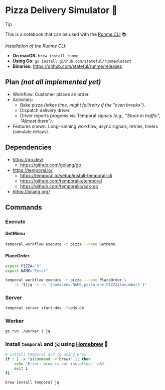 # Pizza Delivery Simulator 🍕

> [!Tip]
> This is a notebook that can be used with the [Runme CLI](https://docs.runme.dev/installation/cli) 📚
>
> _Installation of the Runme CLI:_
>   - **On macOS:** `brew install runme`
>   - **Using Go:** `go install github.com/stateful/runme@latest`
>   - **Binaries:** <https://github.com/stateful/runme/releases>

## Plan _(not all implemented yet)_

- Workflow: Customer places an order.
- Activities:
    - Bake pizza _(takes time, might fail/retry if the "oven breaks")_.
    - Dispatch delivery driver.
    - Driver reports progress via Temporal signals _(e.g., “Stuck in traffic”, “Almost there”)_.
- Features shown: Long-running workflow, async signals, retries, timers (simulate delays).

## Dependencies

- https://go.dev/
    - https://github.com/golang/go
- https://temporal.io/
    - https://temporal.io/setup/install-temporal-cli
    - https://github.com/temporalio/temporal
    - https://github.com/temporalio/sdk-go
- https://jqlang.org/

## Commands

### Execute

#### GetMenu 

```sh { name=get-menu excludeFromRunAll=true }
temporal workflow execute -t pizza --name GetMenu
```

#### PlaceOrder

```sh { name=place-order excludeFromRunAll=true promptEnv=true }
export PIZZA="5"
export NAME="Peter"

temporal workflow execute -t pizza --name PlaceOrder \
    -i "$(jq -c -n '{name:env.NAME,pizza:env.PIZZA|tonumber}')"
```

### Server

```sh { name=temporal-dev-server }
temporal server start-dev -f=pds.db
```

### Worker

```sh { name=worker }
go run ./worker | jq
```

### Install `temporal` and `jq` using [Homebrew](https://brew.sh/) 🍏

```sh { name=brew-install excludeFromRunAll=true }
# Install temporal and jq using brew
if ! [ -x "$(command -v brew)" ]; then
    echo 'Error: brew is not installed.' >&2
    exit 1
fi

brew install temporal jq
```
